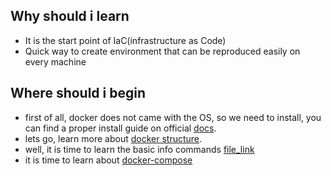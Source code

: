 ## Why should i learn
- It is the start point of IaC(infrastructure as Code)
- Quick way to create environment that can be reproduced easily on every machine

## Where should i begin
- first of all, docker does not came with the OS, so we need to install, you can find a proper install guide on official [docs](https://docs.docker.com/engine/install/ubuntu/).
- lets go, learn more about [docker structure](./STRUCTURE.md).
- well, it is time to learn the basic info commands [file_link](./INFO_COMMANDS.sh)
- it is time to learn about [docker-compose](./DOCKER_COMPOSE.md)